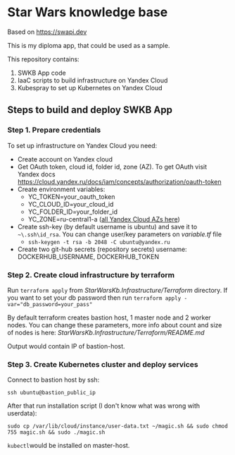 ﻿# Star Wars knowledge base
Based on https://swapi.dev

This is my diploma app, that could be used as a sample.

This repository contains:
1. SWKB App code
2. IaaC scripts to build infrastructure on Yandex Cloud
3. Kubespray to set up Kubernetes on Yandex Cloud

## Steps to build and deploy SWKB App

### Step 1. Prepare credentials
To set up infrastructure on Yandex Cloud you need:
 - Create account on Yandex cloud
 - Get OAuth token, cloud id, folder id, zone (AZ). To get OAuth visit Yandex docs https://cloud.yandex.ru/docs/iam/concepts/authorization/oauth-token
 - Create environment variables:
   - YC_TOKEN=your_oauth_token
   - YC_CLOUD_ID=your_cloud_id
   - YC_FOLDER_ID=your_folder_id
   - YC_ZONE=ru-central1-a ([all Yandex Cloud AZs here](https://cloud.yandex.ru/docs/overview/concepts/geo-scope))
 - Create ssh-key (by default username is ubuntu) and save it to `~\.ssh\id_rsa`. You can change user/key parameters on *variable.tf* file
   - `ssh-keygen -t rsa -b 2048 -C ubuntu@yandex.ru`
 - Create two git-hub secrets (repository secrets) username: DOCKERHUB_USERNAME, DOCKERHUB_TOKEN


### Step 2. Create cloud infrastructure by terraform
Run `terraform apply` from *StarWarsKb.Infrastructure/Terraform* directory. 
If you want to set your db password then run `terraform apply -var="db_password=your_pass"`

By default terraform creates bastion host, 1 master node and 2 worker nodes. You can change these parameters, more info about count and size of nodes is here: *StarWarsKb.Infrastructure/Terraform/README.md*

Output would contain IP of bastion-host.

### Step 3. Create Kubernetes cluster and deploy services

Connect to bastion host by ssh:

`ssh ubuntu@bastion_public_ip`

After that run installation script (I don't know what was wrong with userdata):

`sudo cp /var/lib/cloud/instance/user-data.txt ~/magic.sh && sudo chmod 755 magic.sh && sudo ./magic.sh`

`kubectl`would be installed on master-host.

